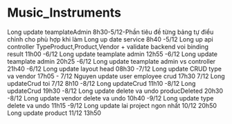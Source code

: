 # Music_Instruments
Long update teamplateAdmin 8h30-5/12-Phần tiêu đề từng bảng tự điểu chỉnh cho phù hợp khi làm
Long up date service 8h40 -5/12
Long up api controller TypeProduct,Product,Vendor + validate backend voi binding result 11h00 -6/12
Long update teamplate admin 12h55 -6/12
Long update teamplate admin 20h25 -6/12
Long update teamplate admin vs controller 21h40 -6/12
Long update layout head 08h30 -7/12
Long update CRUD type va vendor 17h05 - 7/12
Nguyen update user employee crud 17h30 7/12
Long updateCrud toi 7/12 8h10 -8/12
Long updateCrud 11h10 -8/12
Long updateCrud 19h30 -8/12
Long update delete va undo producDeleted 20h30 -8/12
Long update vendor delete va undo  10h40 -9/12
Long update type delete va undo  11h15 -9/12
Long update lai project ngon nhất 10/12 20h50
Long update product 11/12 13h50
